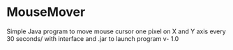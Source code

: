 # MouseMover
Simple Java program to move mouse cursor one pixel on X and Y axis every 30 seconds/ with interface and .jar to launch program
v- 1.0